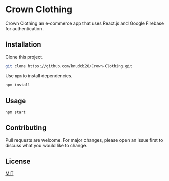 
# Crown Clothing

Crown Clothing an e-commerce app that uses React.js and Google Firebase for authentication. 

## Installation

Clone this project.

```bash
git clone https://github.com/knudcb28/Crown-Clothing.git
```

Use `npm` to install dependencies.

```bash
npm install 
```

## Usage

```Local Host
npm start
```

## Contributing

Pull requests are welcome. For major changes, please open an issue first
to discuss what you would like to change.

## License

[MIT](https://choosealicense.com/licenses/mit/)
